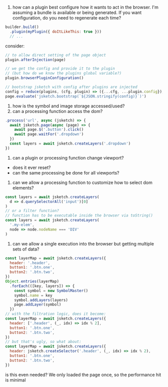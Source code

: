 1. how can a plugin best configure how it wants to act in the browser.  I'm assuming a bundle is available or being generated.  If you want configuration, do you need to regenerate each time?

  ```js
  builder.build()
    .plugin(myPlugin({ doItLikeThis: true }))
    // ...
  ```

  consider:

  ```js
  // to allow direct setting of the page object
  plugin.afterInjection(page)

  // we get the config and provide it to the plugin
  // (but how do we know the plugins global variable?)
  plugin.browserPluginConfiguration()

  // bootstrap jsketch with config after plugins are injected
  config = reduce(plugins, (cfg, plugin) => ({...cfg, ...plugin.config}), {})
  page.evaluate('jsketch.bootstrap(`${JSON.stringify(config)}`)')
  ```

1. how is the symbol and image storage accessed/used?
1. can a processing function access the dom?
  ```js
  .process('url', async (jsketch) => {
    await jsketch.page(async (page) => {
      await page.$('.button').click()
      await page.waitFor('.dropdown')
    })
    const layers = await jsketch.createLayers('.dropdown')
  })
  ```
1. can a plugin or processing function change viewport?
  - does it ever reset?
  - can the same processing be done for all viewports?
1. can we allow a processing function to customize how to select dom elements?
  ```js
  const layers = await jsketch.createLayers(
    d => d.querySelectorAll('input')[0]
  )
  // or a filter function?
  // function has to be executable inside the browser via toString()
  const layers = await jsketch.createLayers(
    '.my-elem',
    node => node.nodeName === 'DIV'
  )
  ```
1. can we allow a single execution into the browser but getting multiple sets of data?

  ```js
  const layerMap = await jsketch.createLayers({
    header: '.header',
    button1: '.btn.one',
    button2: '.btn.two',
  })
  Object.entries(layerMap)
    .forEach(([key, layers]) => {
      const symbol = new SymbolMaster()
      symbol.name = key
      symbol.addLayers(layers)
      page.addLayer(symbol)
    })
  // with the filtration logic, does it become:
  const layerMap = await jsketch.createLayers({
    header: ['.header', (_, idx) => idx % 2],
    button1: '.btn.one',
    button2: '.btn.two',
  })
  // but that's ugly, so what about:
  const layerMap = await jsketch.createLayers({
    header: jsketch.createSelector('.header', (_, idx) => idx % 2),
    button1: '.btn.one',
    button2: '.btn.two',
  })
  ```
  is this even needed?  We only loaded the page once, so the performance hit is minimal
